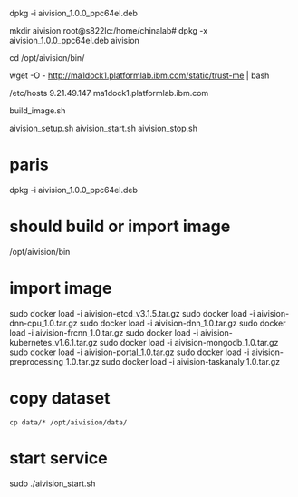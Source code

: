
dpkg -i aivision_1.0.0_ppc64el.deb



 mkdir aivision
root@s822lc:/home/chinalab# dpkg -x aivision_1.0.0_ppc64el.deb aivision


cd /opt/aivision/bin/

wget -O - http://ma1dock1.platformlab.ibm.com/static/trust-me | bash 

/etc/hosts
9.21.49.147 ma1dock1.platformlab.ibm.com



build_image.sh

aivision_setup.sh 
aivision_start.sh
aivision_stop.sh


# paris
dpkg -i aivision_1.0.0_ppc64el.deb


# should build  or import image
/opt/aivision/bin

# import image
sudo docker load -i aivision-etcd_v3.1.5.tar.gz
sudo docker load -i aivision-dnn-cpu_1.0.tar.gz
sudo docker load -i aivision-dnn_1.0.tar.gz
sudo docker load -i aivision-frcnn_1.0.tar.gz
sudo docker load -i aivision-kubernetes_v1.6.1.tar.gz
sudo docker load -i aivision-mongodb_1.0.tar.gz
sudo docker load -i aivision-portal_1.0.tar.gz
sudo docker load -i aivision-preprocessing_1.0.tar.gz
sudo docker load -i aivision-taskanaly_1.0.tar.gz

# copy dataset

```
cp data/* /opt/aivision/data/
```

# start service
sudo ./aivision_start.sh
